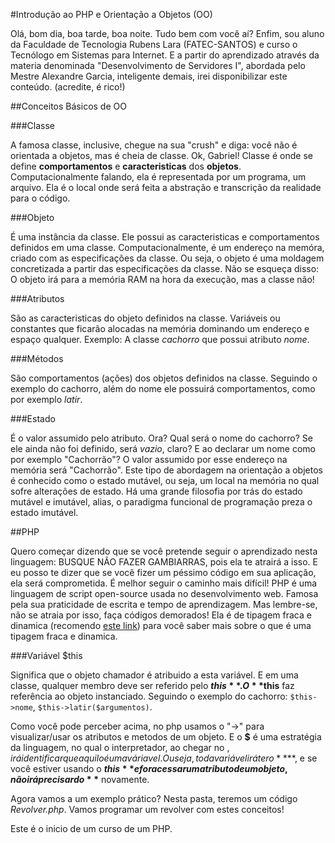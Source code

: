 #Introdução ao PHP e Orientação a Objetos (OO)

  Olá, bom dia, boa tarde, boa noite. Tudo bem com você aí? Enfim, sou aluno da Faculdade de Tecnologia Rubens Lara (FATEC-SANTOS)
e curso o Tecnólogo em Sistemas para Internet. E a partir do aprendizado através da materia denominada "Desenvolvimento de Servidores I",
abordada pelo Mestre Alexandre Garcia, inteligente demais, irei disponibilizar este conteúdo. (acredite, é rico!)

##Conceitos Básicos de OO

###Classe

  A famosa classe, inclusive, chegue na sua "crush" e diga: você não é orientada a objetos, mas é cheia de classe. Ok, Gabriel!
  Classe é onde se define **comportamentos** e **caracteristicas** dos **objetos**. Computacionalmente falando, ela é representada por
um programa, um arquivo. Ela é o local onde será feita a abstração e transcrição da realidade para o código.
  
###Objeto

  É uma instância da classe. Ele possui as caracteristicas e comportamentos definidos em uma classe. Computacionalmente, é um endereço
na memóra, criado com as especificações da classe. Ou seja, o objeto é uma moldagem concretizada a partir das especificações da classe.
Não se esqueça disso: O objeto irá para a memória RAM na hora da execução, mas a classe não!

###Atributos

  São as caracteristicas do objeto definidos na classe. Variáveis ou constantes que ficarão alocadas na memória
dominando um endereço e espaço qualquer. Exemplo: A classe *cachorro* que possui atributo *nome*.

###Métodos
  
  São comportamentos (ações) dos objetos definidos na classe. Seguindo o exemplo do cachorro, além do nome ele possuirá comportamentos,
como por exemplo *latir*.

###Estado

  É o valor assumido pelo atributo. Ora? Qual será o nome do cachorro? Se ele ainda não foi definido, será *vazio*, claro? E ao declarar
um nome como por exemplo "Cachorrão"? O valor assumido por esse endereço na memória será "Cachorrão". Este tipo de abordagem na
orientação a objetos é conhecido como o estado mutável, ou seja, um local na memória no qual sofre alterações de estado. Há uma grande
filosofia por trás do estado mutável e imutável, alias, o paradigma funcional de programação preza o estado imutável.

##PHP

  Quero começar dizendo que se você pretende seguir o aprendizado nesta linguagem: BUSQUE NÃO FAZER GAMBIARRAS, pois ela te atrairá
a isso. E eu posso te dizer que se você fizer um péssimo código em sua aplicação, ela será comprometida. É melhor seguir o caminho mais
difícil!
  PHP é uma linguagem de script open-source usada no desenvolvimento web. Famosa pela sua praticidade de escrita e tempo de aprendizagem.
Mas lembre-se, não se atraia por isso, faça códigos demorados! Ela é de tipagem fraca e dinamica (recomendo [este link](http://pt.stackoverflow.com/questions/21508/qual-a-diferen%C3%A7a-entre-uma-linguagem-de-programa%C3%A7%C3%A3o-est%C3%A1tica-e-din%C3%A2mica "Tipagem"))
para você saber mais sobre o que é uma tipagem fraca e dinamica.
  
###Variável $this

  Significa que o objeto chamador é atribuido a esta variável. E em uma classe, qualquer membro deve ser referido pelo **$this**. O **$this**
faz referência ao objeto instanciado.
  Seguindo o exemplo do cachorro: `$this->nome`, `$this->latir($argumentos)`.

  Como você pode perceber acima, no php usamos o "->" para visualizar/usar os atributos e metodos de um objeto.
  E o **$** é uma estratégia da linguagem, no qual o interpretador, ao chegar no $, irá identificar que aquilo é uma váriavel. Ou seja,
toda variável irá ter o **$**, e se você estiver usando o **$this** e for acessar um atributo de um objeto, não irá precisar do **$** novamente.

Agora vamos a um exemplo prático? Nesta pasta, teremos um código *Revolver.php*. Vamos programar um revolver com estes conceitos!


Este é o inicio de um curso de um PHP.
